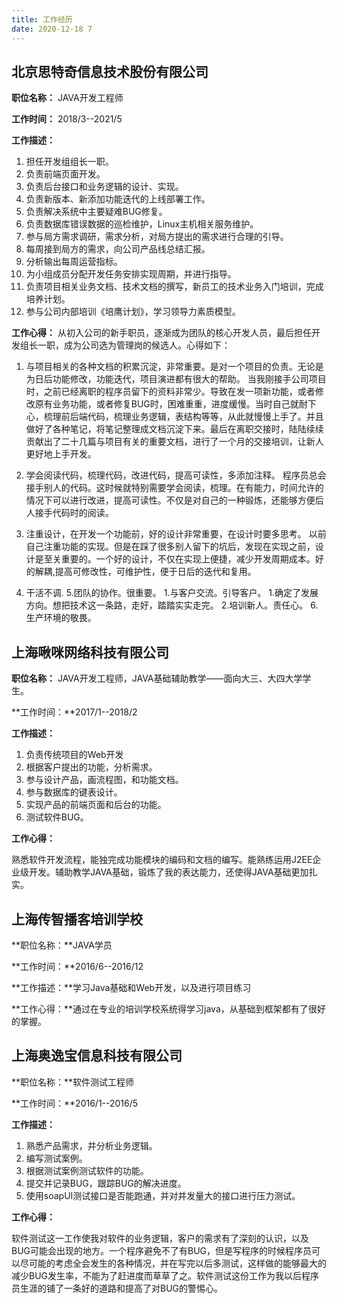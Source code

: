 ```yaml
---
title: 工作经历
date: 2020-12-18 7
---
```


## 北京思特奇信息技术股份有限公司
**职位名称：** JAVA开发工程师

**工作时间：** 2018/3--2021/5

**工作描述：**
1. 担任开发组组长一职。
2. 负责前端页面开发。
3. 负责后台接口和业务逻辑的设计、实现。
4. 负责新版本、新添加功能迭代的上线部署工作。
5. 负责解决系统中主要疑难BUG修复。
5. 负责数据库错误数据的巡检维护，Linux主机相关服务维护。
6. 参与局方需求调研，需求分析，对局方提出的需求进行合理的引导。
7. 每周接到局方的需求，向公司产品线总结汇报。
8. 分析输出每周运营指标。
9. 为小组成员分配开发任务安排实现周期，并进行指导。
10. 负责项目相关业务文档、技术文档的撰写，新员工的技术业务入门培训，完成培养计划。
11. 参与公司内部培训《培鹰计划》，学习领导力素质模型。


**工作心得：**
从初入公司的新手职员，逐渐成为团队的核心开发人员，最后担任开发组长一职，成为公司选为管理岗的候选人。心得如下：

1. 与项目相关的各种文档的积累沉淀，非常重要。是对一个项目的负责。无论是为日后功能修改，功能迭代，项目演进都有很大的帮助。
    当我刚接手公司项目时，之前已经离职的程序员留下的资料非常少。导致在发一项新功能，或者修改原有业务功能，或者修复BUG时，困难重重，进度缓慢。当时自己就耐下心，梳理前后端代码，梳理业务逻辑，表结构等等，从此就慢慢上手了。并且做好了各种笔记，将笔记整理成文档沉淀下来。最后在离职交接时，陆陆续续贡献出了二十几篇与项目有关的重要文档，进行了一个月的交接培训，让新人更好地上手开发。

2. 学会阅读代码，梳理代码，改进代码，提高可读性，多添加注释。
    程序员总会接手别人的代码。这时候就特别需要学会阅读，梳理。在有能力，时间允许的情况下可以进行改进，提高可读性。不仅是对自己的一种锻炼，还能够方便后人接手代码时的阅读。

3. 注重设计，在开发一个功能前，好的设计非常重要，在设计时要多思考。
    以前自己注重功能的实现。但是在踩了很多别人留下的坑后，发现在实现之前，设计是至关重要的。一个好的设计，不仅在实现上便捷，减少开发周期成本。好的解耦,提高可修改性，可维护性，便于日后的迭代和复用。

4. 干活不调.
5.团队的协作。很重要。
1.与客户交流。引导客户。
1.确定了发展方向。想把技术这一条路，走好，踏踏实实走完。
2.培训新人。责任心。
6.生产环境的敬畏。





## 上海啾咪网络科技有限公司
**职位名称：**
JAVA开发工程师，JAVA基础辅助教学——面向大三、大四大学学生。

**工作时间：**2017/1--2018/2

**工作描述：**

1. 负责传统项目的Web开发
2. 根据客户提出的功能，分析需求。
3. 参与设计产品，画流程图，和功能文档。
4. 参与数据库的键表设计。
5. 实现产品的前端页面和后台的功能。
6. 测试软件BUG。

**工作心得：**

熟悉软件开发流程，能独完成功能模块的编码和文档的编写。能熟练运用J2EE企业级开发。辅助教学JAVA基础，锻炼了我的表达能力，还使得JAVA基础更加扎实。




## 上海传智播客培训学校

**职位名称：**JAVA学员

**工作时间：**2016/6--2016/12

**工作描述：**学习Java基础和Web开发，以及进行项目练习

**工作心得：**通过在专业的培训学校系统得学习java，从基础到框架都有了很好的掌握。




## 上海奥逸宝信息科技有限公司

**职位名称：**软件测试工程师

**工作时间：**2016/1--2016/5

**工作描述：**
1.	熟悉产品需求，并分析业务逻辑。
2.	编写测试案例。
3.	根据测试案例测试软件的功能。
4.	提交并记录BUG，跟踪BUG的解决进度。
5.	使用soapUI测试接口是否能跑通，并对并发量大的接口进行压力测试。

**工作心得：**

软件测试这一工作使我对软件的业务逻辑，客户的需求有了深刻的认识，以及BUG可能会出现的地方。一个程序避免不了有BUG，但是写程序的时候程序员可以尽可能的考虑全会发生的各种情况，并在写完以后多测试，这样做的能够最大的减少BUG发生率，不能为了赶进度而草草了之。软件测试这份工作为我以后程序员生涯的铺了一条好的道路和提高了对BUG的警惕心。
